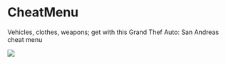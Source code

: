 # CheatMenu
Vehicles, clothes, weapons; get with this Grand Thef Auto: San Andreas cheat menu



[![](https://img.shields.io/discord/677642178083946580?color=%23768ACF&label=Discord)](https://discord.gg/3HTqPFDBmT)
